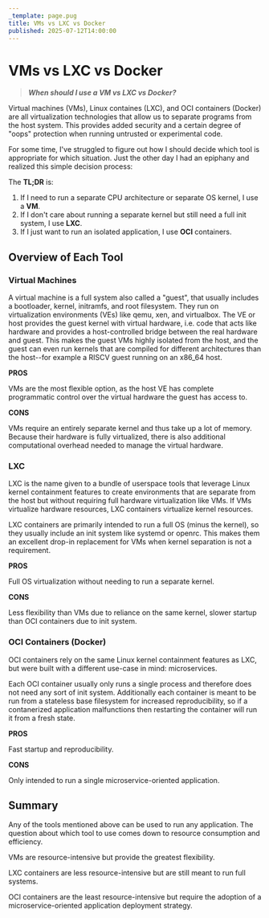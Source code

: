 ```yaml
---
_template: page.pug
title: VMs vs LXC vs Docker
published: 2025-07-12T14:00:00
---
```


# VMs vs LXC vs Docker

> **_When should I use a VM vs LXC vs Docker?_**

Virtual machines (VMs), Linux containes (LXC), and OCI containers (Docker) are
all virtualization technologies that allow us to separate programs from the host
system. This provides added security and a certain degree of "oops" protection
when running untrusted or experimental code.

For some time, I've struggled to figure out how I should decide which tool is
appropriate for which situation. Just the other day I had an epiphany and
realized this simple decision process:

The **TL;DR** is:

1. If I need to run a separate CPU architecture or separate OS kernel, I use a
   **VM**.
2. If I don't care about running a separate kernel but still need a full init
   system, I use **LXC**.
3. If I just want to run an isolated application, I use **OCI** containers.

## Overview of Each Tool

### Virtual Machines

A virtual machine is a full system also called a "guest", that usually includes
a bootloader, kernel, initramfs, and root filesystem. They run on virtualization
environments (VEs) like qemu, xen, and virtualbox. The VE or host provides the
guest kernel with virtual hardware, i.e. code that acts like hardware and
provides a host-controlled bridge between the real hardware and guest. This
makes the guest VMs highly isolated from the host, and the guest can even run
kernels that are compiled for different architectures than the host--for example
a RISCV guest running on an x86_64 host.

**PROS**

VMs are the most flexible option, as the host VE has complete programmatic
control over the virtual hardware the guest has access to.

**CONS**

VMs require an entirely separate kernel and thus take up a lot of memory.
Because their hardware is fully virtualized, there is also additional
computational overhead needed to manage the virtual hardware.

### LXC

LXC is the name given to a bundle of userspace tools that leverage Linux kernel
containment features to create environments that are separate from the host but
without requiring full hardware virtualization like VMs. If VMs virtualize
hardware resources, LXC containers virtualize kernel resources.

LXC containers are primarily intended to run a full OS (minus the kernel), so
they usually include an init system like systemd or openrc. This makes them an
excellent drop-in replacement for VMs when kernel separation is not a
requirement.

**PROS**

Full OS virtualization without needing to run a separate kernel.

**CONS**

Less flexibility than VMs due to reliance on the same kernel, slower startup
than OCI containers due to init system.

### OCI Containers (Docker)

OCI containers rely on the same Linux kernel containment features as LXC, but
were built with a different use-case in mind: microservices.

Each OCI container usually only runs a single process and therefore does not
need any sort of init system. Additionally each container is meant to be run
from a stateless base filesystem for increased reproducibility, so if a
contanerized application malfunctions then restarting the container will run it
from a fresh state.

**PROS**

Fast startup and reproducibility.

**CONS**

Only intended to run a single microservice-oriented application.

## Summary

Any of the tools mentioned above can be used to run any application. The
question about which tool to use comes down to resource consumption and
efficiency.

VMs are resource-intensive but provide the greatest flexibility.

LXC containers are less resource-intensive but are still meant to run full
systems.

OCI containers are the least resource-intensive but require the adoption of a
microservice-oriented application deployment strategy.
